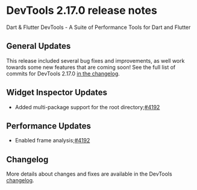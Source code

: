# DevTools 2.17.0 release notes

Dart & Flutter DevTools - A Suite of Performance Tools for Dart and Flutter

## General Updates
This release included several bug fixes and improvements, as well work
towards some new features that are coming soon!
See the full list of commits for DevTools 2.17.0
[in the changelog](https://github.com/flutter/devtools/blob/master/CHANGELOG.md#2170).

## Widget Inspector Updates
* Added multi-package support for the root directory;[#4192](https://github.com/flutter/devtools/pull/4192)

## Performance Updates
* Enabled frame analysis;[#4192](https://github.com/flutter/devtools/pull/4192)

## Changelog
More details about changes and fixes are available in the DevTools
[changelog](https://github.com/flutter/devtools/blob/master/CHANGELOG.md).
